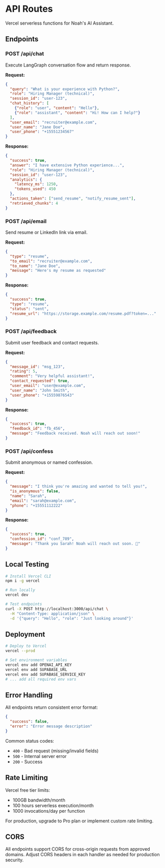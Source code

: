 # API Routes

Vercel serverless functions for Noah's AI Assistant.

## Endpoints

### POST /api/chat
Execute LangGraph conversation flow and return response.

**Request:**
```json
{
  "query": "What is your experience with Python?",
  "role": "Hiring Manager (technical)",
  "session_id": "user-123",
  "chat_history": [
    {"role": "user", "content": "Hello"},
    {"role": "assistant", "content": "Hi! How can I help?"}
  ],
  "user_email": "recruiter@example.com",
  "user_name": "Jane Doe",
  "user_phone": "+15551234567"
}
```

**Response:**
```json
{
  "success": true,
  "answer": "I have extensive Python experience...",
  "role": "Hiring Manager (technical)",
  "session_id": "user-123",
  "analytics": {
    "latency_ms": 1250,
    "tokens_used": 450
  },
  "actions_taken": ["send_resume", "notify_resume_sent"],
  "retrieved_chunks": 4
}
```

### POST /api/email
Send resume or LinkedIn link via email.

**Request:**
```json
{
  "type": "resume",
  "to_email": "recruiter@example.com",
  "to_name": "Jane Doe",
  "message": "Here's my resume as requested"
}
```

**Response:**
```json
{
  "success": true,
  "type": "resume",
  "status": "sent",
  "resume_url": "https://storage.example.com/resume.pdf?token=..."
}
```

### POST /api/feedback
Submit user feedback and contact requests.

**Request:**
```json
{
  "message_id": "msg_123",
  "rating": 5,
  "comment": "Very helpful assistant!",
  "contact_requested": true,
  "user_email": "user@example.com",
  "user_name": "John Smith",
  "user_phone": "+15559876543"
}
```

**Response:**
```json
{
  "success": true,
  "feedback_id": "fb_456",
  "message": "Feedback received. Noah will reach out soon!"
}
```

### POST /api/confess
Submit anonymous or named confession.

**Request:**
```json
{
  "message": "I think you're amazing and wanted to tell you!",
  "is_anonymous": false,
  "name": "Sarah",
  "email": "sarah@example.com",
  "phone": "+15551112222"
}
```

**Response:**
```json
{
  "success": true,
  "confession_id": "conf_789",
  "message": "Thank you Sarah! Noah will reach out soon. 💌"
}
```

## Local Testing

```bash
# Install Vercel CLI
npm i -g vercel

# Run locally
vercel dev

# Test endpoints
curl -X POST http://localhost:3000/api/chat \
  -H "Content-Type: application/json" \
  -d '{"query": "Hello", "role": "Just looking around"}'
```

## Deployment

```bash
# Deploy to Vercel
vercel --prod

# Set environment variables
vercel env add OPENAI_API_KEY
vercel env add SUPABASE_URL
vercel env add SUPABASE_SERVICE_KEY
# ... add all required env vars
```

## Error Handling

All endpoints return consistent error format:

```json
{
  "success": false,
  "error": "Error message description"
}
```

Common status codes:
- `400` - Bad request (missing/invalid fields)
- `500` - Internal server error
- `200` - Success

## Rate Limiting

Vercel free tier limits:
- 100GB bandwidth/month
- 100 hours serverless execution/month
- 1000 invocations/day per function

For production, upgrade to Pro plan or implement custom rate limiting.

## CORS

All endpoints support CORS for cross-origin requests from approved domains.
Adjust CORS headers in each handler as needed for production security.
